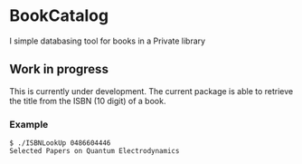 # BookCatalog
I simple databasing tool for books in a Private library
## Work in progress
This is currently under development. The current package is able to retrieve the title from the ISBN (10 digit) of a book.
### Example
```
$ ./ISBNLookUp 0486604446
Selected Papers on Quantum Electrodynamics
```

